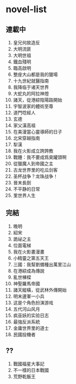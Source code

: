 # novel-list

## 連載中
1. 皇兄何故造反
2. 大明流匪
3. 大明世祖
4. 鐵血殘明
5. 臨高啟明
6. 整座大山都是我的獵場
7. 十九世紀就醫指南
8. 我降临于诸天世界
9. 大蛇丸的阿拉神燈
10. 諸天，從港綜陰陽路開始
11. 宇智波家的體術至尊
12. 道門唸經人
13. 玄德
14. 家父漢高祖
15. 在美漫當心靈導師的日子
16. 北宋穿越指南
17. 犁漢
18. 我在火影成立誇誇教
19.  戰錘：我不要成爲臭罐頭啊
20.  從獵魔人到帝國之主
21.  古龙世界里的吃瓜剑客
22.  圣杯战争？龙珠战争！
23.  晉末長劍
24.  不平静的日常
25.  里世界人生


## 完結
1. 晚明
2. 紹宋
3. 詭祕之主
4. 位面電梯
5. 我在火影畫漫畫
6. 小精靈之第五天王
7. 三國：我幫劉備種出萬里江山
8. 在港綜成為傳說
9. 亂世棟樑
10. 神聖羅馬帝國
11. 諸天縱橫，從武林外傳開始
12. 明末邊軍一小兵
13. 这是个角色扮演游戏
14. 五代河山风月
15. 疯巫妖的实验日志
16. 最強反派系統
17. 金庸世界里的道士
18. 民國投機者


## ??
1. 戰國福星大事記
2. 不一樣的日本戰國
3. 荒野乾飯王
